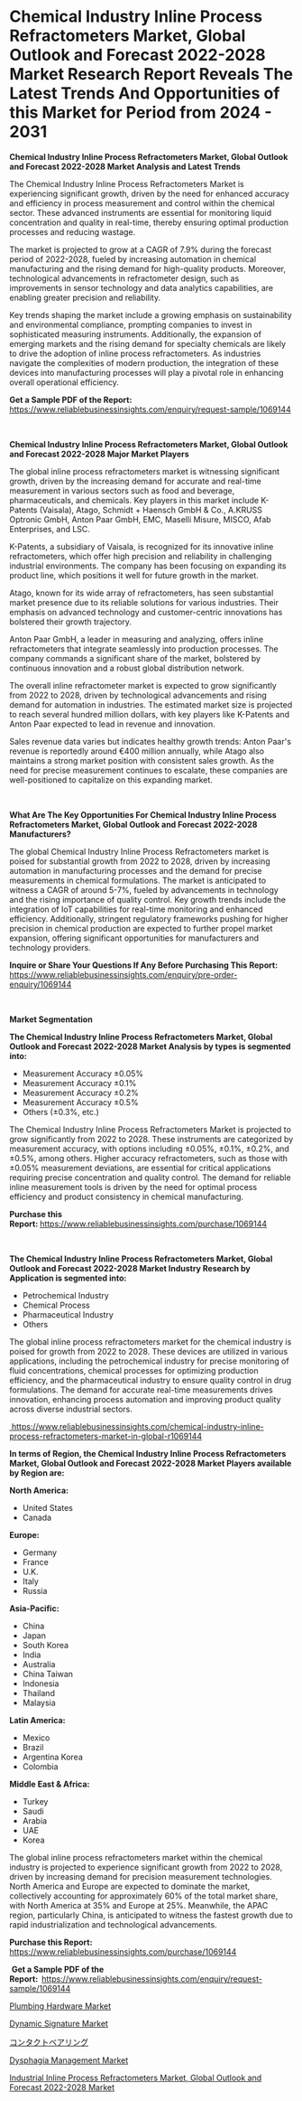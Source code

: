 <p><h1>Chemical Industry Inline Process Refractometers Market, Global Outlook and Forecast 2022-2028 Market Research Report Reveals The Latest Trends And Opportunities of this Market for Period from 2024 - 2031</h1></p><p><strong>Chemical Industry Inline Process Refractometers Market, Global Outlook and Forecast 2022-2028 Market Analysis and Latest Trends</strong></p>
<p><p>The Chemical Industry Inline Process Refractometers Market is experiencing significant growth, driven by the need for enhanced accuracy and efficiency in process measurement and control within the chemical sector. These advanced instruments are essential for monitoring liquid concentration and quality in real-time, thereby ensuring optimal production processes and reducing wastage. </p><p>The market is projected to grow at a CAGR of 7.9% during the forecast period of 2022-2028, fueled by increasing automation in chemical manufacturing and the rising demand for high-quality products. Moreover, technological advancements in refractometer design, such as improvements in sensor technology and data analytics capabilities, are enabling greater precision and reliability.</p><p>Key trends shaping the market include a growing emphasis on sustainability and environmental compliance, prompting companies to invest in sophisticated measuring instruments. Additionally, the expansion of emerging markets and the rising demand for specialty chemicals are likely to drive the adoption of inline process refractometers. As industries navigate the complexities of modern production, the integration of these devices into manufacturing processes will play a pivotal role in enhancing overall operational efficiency.</p></p>
<p><strong>Get a Sample PDF of the Report:&nbsp;</strong> <a href="https://www.reliablebusinessinsights.com/enquiry/request-sample/1069144">https://www.reliablebusinessinsights.com/enquiry/request-sample/1069144</a></p>
<p>&nbsp;</p>
<p><strong>Chemical Industry Inline Process Refractometers Market, Global Outlook and Forecast 2022-2028 Major Market Players</strong></p>
<p><p>The global inline process refractometers market is witnessing significant growth, driven by the increasing demand for accurate and real-time measurement in various sectors such as food and beverage, pharmaceuticals, and chemicals. Key players in this market include K-Patents (Vaisala), Atago, Schmidt + Haensch GmbH & Co., A.KRUSS Optronic GmbH, Anton Paar GmbH, EMC, Maselli Misure, MISCO, Afab Enterprises, and LSC.</p><p>K-Patents, a subsidiary of Vaisala, is recognized for its innovative inline refractometers, which offer high precision and reliability in challenging industrial environments. The company has been focusing on expanding its product line, which positions it well for future growth in the market.</p><p>Atago, known for its wide array of refractometers, has seen substantial market presence due to its reliable solutions for various industries. Their emphasis on advanced technology and customer-centric innovations has bolstered their growth trajectory.</p><p>Anton Paar GmbH, a leader in measuring and analyzing, offers inline refractometers that integrate seamlessly into production processes. The company commands a significant share of the market, bolstered by continuous innovation and a robust global distribution network.</p><p>The overall inline refractometer market is expected to grow significantly from 2022 to 2028, driven by technological advancements and rising demand for automation in industries. The estimated market size is projected to reach several hundred million dollars, with key players like K-Patents and Anton Paar expected to lead in revenue and innovation.</p><p>Sales revenue data varies but indicates healthy growth trends: Anton Paar's revenue is reportedly around €400 million annually, while Atago also maintains a strong market position with consistent sales growth. As the need for precise measurement continues to escalate, these companies are well-positioned to capitalize on this expanding market.</p></p>
<p>&nbsp;</p>
<p><strong>What Are The Key Opportunities For Chemical Industry Inline Process Refractometers Market, Global Outlook and Forecast 2022-2028 Manufacturers?</strong></p>
<p><p>The global Chemical Industry Inline Process Refractometers market is poised for substantial growth from 2022 to 2028, driven by increasing automation in manufacturing processes and the demand for precise measurements in chemical formulations. The market is anticipated to witness a CAGR of around 5-7%, fueled by advancements in technology and the rising importance of quality control. Key growth trends include the integration of IoT capabilities for real-time monitoring and enhanced efficiency. Additionally, stringent regulatory frameworks pushing for higher precision in chemical production are expected to further propel market expansion, offering significant opportunities for manufacturers and technology providers.</p></p>
<p><strong>Inquire or Share Your Questions If Any Before Purchasing This Report:</strong> <a href="https://www.reliablebusinessinsights.com/enquiry/pre-order-enquiry/1069144">https://www.reliablebusinessinsights.com/enquiry/pre-order-enquiry/1069144</a></p>
<p>&nbsp;</p>
<p><strong>Market Segmentation</strong></p>
<p><strong>The Chemical Industry Inline Process Refractometers Market, Global Outlook and Forecast 2022-2028 Market Analysis by types is segmented into:</strong></p>
<p><ul><li>Measurement Accuracy ±0.05%</li><li>Measurement Accuracy ±0.1%</li><li>Measurement Accuracy ±0.2%</li><li>Measurement Accuracy ±0.5%</li><li>Others (±0.3%, etc.)</li></ul></p>
<p><p>The Chemical Industry Inline Process Refractometers Market is projected to grow significantly from 2022 to 2028. These instruments are categorized by measurement accuracy, with options including ±0.05%, ±0.1%, ±0.2%, and ±0.5%, among others. Higher accuracy refractometers, such as those with ±0.05% measurement deviations, are essential for critical applications requiring precise concentration and quality control. The demand for reliable inline measurement tools is driven by the need for optimal process efficiency and product consistency in chemical manufacturing.</p></p>
<p><strong>Purchase this Report:&nbsp;</strong><a href="https://www.reliablebusinessinsights.com/purchase/1069144">https://www.reliablebusinessinsights.com/purchase/1069144</a></p>
<p>&nbsp;</p>
<p><strong>The Chemical Industry Inline Process Refractometers Market, Global Outlook and Forecast 2022-2028 Market Industry Research by Application is segmented into:</strong></p>
<p><ul><li>Petrochemical Industry</li><li>Chemical Process</li><li>Pharmaceutical Industry</li><li>Others</li></ul></p>
<p><p>The global inline process refractometers market for the chemical industry is poised for growth from 2022 to 2028. These devices are utilized in various applications, including the petrochemical industry for precise monitoring of fluid concentrations, chemical processes for optimizing production efficiency, and the pharmaceutical industry to ensure quality control in drug formulations. The demand for accurate real-time measurements drives innovation, enhancing process automation and improving product quality across diverse industrial sectors.</p></p>
<p><a href="https://www.reliablebusinessinsights.com/chemical-industry-inline-process-refractometers-market-in-global-r1069144">&nbsp;https://www.reliablebusinessinsights.com/chemical-industry-inline-process-refractometers-market-in-global-r1069144</a></p>
<p><strong>In terms of Region, the Chemical Industry Inline Process Refractometers Market, Global Outlook and Forecast 2022-2028 Market Players available by Region are:</strong></p>
<p>
    <p> <strong> North America: </strong>
        <ul>
            <li>United States</li>
            <li>Canada</li>
        </ul>
        </p> 
    <p> <strong> Europe: </strong>
        <ul>
            <li>Germany</li>
            <li>France</li>
            <li>U.K.</li>
            <li>Italy</li>
            <li>Russia</li>
        </ul>
        </p> 
    <p> <strong> Asia-Pacific: </strong>
        <ul>
            <li>China</li>
            <li>Japan</li>
            <li>South Korea</li>
            <li>India</li>
            <li>Australia</li>
            <li>China Taiwan</li>
            <li>Indonesia</li>
            <li>Thailand</li>
            <li>Malaysia</li>
        </ul>
        </p> 
    <p> <strong> Latin America: </strong>
        <ul>
            <li>Mexico</li>
            <li>Brazil</li>
            <li>Argentina Korea</li>
            <li>Colombia</li>
        </ul>
        </p> 
    <p> <strong> Middle East & Africa: </strong>
        <ul>
            <li>Turkey</li>
            <li>Saudi</li>
            <li>Arabia</li>
            <li>UAE</li>
            <li>Korea</li>
        </ul>
    </p>
    </p>
<p><p>The global inline process refractometers market within the chemical industry is projected to experience significant growth from 2022 to 2028, driven by increasing demand for precision measurement technologies. North America and Europe are expected to dominate the market, collectively accounting for approximately 60% of the total market share, with North America at 35% and Europe at 25%. Meanwhile, the APAC region, particularly China, is anticipated to witness the fastest growth due to rapid industrialization and technological advancements.</p></p>
<p><strong>Purchase this Report: </strong><a href="https://www.reliablebusinessinsights.com/purchase/1069144">https://www.reliablebusinessinsights.com/purchase/1069144</a></p>
<p>&nbsp;<strong>Get a Sample PDF of the Report:&nbsp;&nbsp;</strong><a href="https://www.reliablebusinessinsights.com/enquiry/request-sample/1069144">https://www.reliablebusinessinsights.com/enquiry/request-sample/1069144</a></p>
<p><strong></strong></p>
<p><p><a href="https://medium.com/@cearranry14/evaluating-global-plumbing-hardware-market-trends-and-growth-opportunities-by-region-type-towel-78c63f429861">Plumbing Hardware Market</a></p><p><a href="https://www.linkedin.com/pulse/insights-dynamic-signature-market-share-competitive-landscape-2gf4e?trackingId=5mVg4YWARHiPo%2FflVWDb3w%3D%3D">Dynamic Signature Market</a></p><p><a href="https://medium.com/@jessicagtk0/%E6%AC%A1%E3%81%AE%E6%96%87%E7%AB%A0%E3%82%92%E6%97%A5%E6%9C%AC%E8%AA%9E%E3%81%AB%E7%BF%BB%E8%A8%B3%E3%81%97%E3%81%BE%E3%81%99-%E3%82%B3%E3%83%B3%E3%82%BF%E3%82%AF%E3%83%88%E3%83%99%E3%82%A2%E3%83%AA%E3%83%B3%E3%82%B0%E5%B8%82%E5%A0%B4%E8%A6%8F%E6%A8%A1%E3%81%8A%E3%82%88%E3%81%B3%E3%82%B7%E3%82%A7%E3%82%A2%E5%88%86%E6%9E%90-%E6%88%90%E9%95%B7%E5%8B%95%E5%90%91%E3%81%8A%E3%82%88%E3%81%B32024%E5%B9%B4-2031%E5%B9%B4%E3%81%AE%E4%BA%88%E6%B8%AC-dc453b2be01b">コンタクトベアリング</a></p><p><a href="https://www.linkedin.com/pulse/dysphagia-management-market-share-analysis-growth-trends-forecasts-m38sc?trackingId=A%2FtC%2BbxhRfy11Od1BQcFrQ%3D%3D">Dysphagia Management Market</a></p><p><a href="https://github.com/wwwkeltoum/Market-Research-Report-List-4/blob/main/industrial-inline-process-refractometers-market-global-outlook-and-forecast-2022-2028-market.md">Industrial Inline Process Refractometers Market, Global Outlook and Forecast 2022-2028 Market</a></p></p>